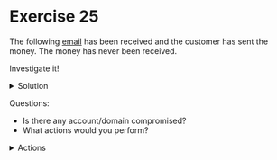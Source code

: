 # Exercise 25

  The following [email](https://github.com/LoloGRK/TeelTechCyberSecurity/blob/a72249d74b3d2c34b5842a48a5237058b21524ef/exercises_025/email_002.eml) has been received and the customer has sent the money. The money has never been received.
  
  Investigate it!
    
  <details>
  <summary>Solution</summary>
  
  1. Open the email with a text editor.
  2. Previsualize it
  
     It's about a bank transfer to a new account.
  
  3. Get hops

     | Date | Event | Server |
     |------|-------|--------|
     | Wed, 15 Feb 2023 08:52:20 +0000 | Email was written | - |
     | 15 Feb 2023 08:52:20.9732 | Out for delivery | AM0PR10MB3249.EURPRD10.PROD.OUTLOOK.COM |
     | Wed, 15 Feb 2023 08:52:21 +0000 | Received by | DB4PR10MB6118.EURPRD10.PROD.OUTLOOK.COM |
     | - | Received by | EUR05-VI1-obe.outbound.protection.outlook.com |
     | Wed, 15 Feb 2023 09:52:22 +0100 (CET) | Received by | llsb006-a16.servidoresdns.net |
     | Wed, 15 Feb 2023 09:52:24 +0100 (CET) | Received by | lp-mail-smtp-filter-in-a-11.correo.lan |
     | Wed, 15 Feb 2023 09:52:24 +0100 (CET) | Received by | llsb006-a16.servidoresdns.net |
     | Wed, 15 Feb 2023 09:52:24 +0100 | Delivered | llcm214-z.correo.lan |

     <img src="https://github.com/LoloGRK/TeelTechCyberSecurity/blob/86e7d4a7d1f53cca3532960758b79b6ad35c4a9b/exercises_025/images/email_track_001.png" width="775">
         
  4. Get Important headers
     
     | Header | Value |
     |--------|-------|
     | Received-SPF | pass (hotmail.com: Sender is authorized to use 'mdportmany@hotmail.com' in 'mfrom' identity (mechanism 'include:spf.protection.outlook.com' matched)) receiver=llsb006-a16.servidoresdns.net; identity=mailfrom; envelope-from="mdportmany@hotmail.com"; helo=EUR05-VI1-obe.outbound.protection.outlook.com; client-ip=40.92.90.45 |
     
  5. Get client-IP information
     
     ```
     {
       "input": "40.92.90.45",
       "data": {
         "ip": "40.92.90.45",
         "hostname": "mail-vi1eur05olkn2045.outbound.protection.outlook.com",
         "city": "Vienna",
         "region": "Vienna",
         "country": "AT",
         "loc": "48.2085,16.3721",
         "org": "AS8075 Microsoft Corporation",
         "postal": "1010",
         "timezone": "Europe/Vienna",
         "asn": {
           "asn": "AS8075",
           "name": "Microsoft Corporation",
           "domain": "microsoft.com",
           "route": "40.80.0.0/12",
           "type": "business"
         },
         "company": {
           "name": "Microsoft Corporation",
           "domain": "microsoft.com",
           "type": "business"
         },
         "privacy": {
           "vpn": false,
           "proxy": false,
           "tor": false,
           "relay": false,
           "hosting": false,
           "service": ""
         },
         "abuse": {
           "address": "US, WA, Redmond, One Microsoft Way, 98052",
           "country": "US",
           "email": "abuse@microsoft.com",
           "name": "Microsoft Abuse Contact",
           "network": "40.74.0.0-40.125.127.255",
           "phone": "+1-425-882-8080"
         }
       }
     }
     ```
     
  6. Get Bank account information

      ```
      ES33 0073 0100 5107 7241 4892
      ```
      
      | Field | Value |
      |-------|-------|
      | Bank | OPEN BANK, S.A. (0073) |
      | BIC/SWIFT entity | OPENESMMXXX |
      | Branch | 0100 - PZA.MANUEL GOMEZ MORENO, 2,28020 MADRID |
      | Phone | 913421000 |

  </details>    

Questions:

- Is there any account/domain compromised?
- What actions would you perform?

<details>
<summary>Actions</summary>

- Ask for a warrant to request for OPEN BANK, S.A. to provide information about the owner of the account #ES33 0073 0100 5107 7241 4892

- Ask for a warrant to request for OPEN BANK, S.A. to provide information about the all the login data of the account #ES33 0073 0100 5107 7241 4892 looking for something unusual:

   - IPs from other regions or countries
   - Different user-agents
   - Different time zones

- If it's a proxy/VPN

   - Formerly ask the provider to provide all the information they have, including login data, address, ips... for this IP in the specific time interval they logged into the online banking service

   - Repeat until No-Proxy/No-VPN

- Once you have a residential IP, ask the ISP for the owner's information 

- This email looks legit, what could have happened?

   - Can someone be lying?

   - After checking email account's configuration, we checked that there was some additional configuration enabled:
     ![Email Forwarding](images/forward_configuration.png)

</details>

